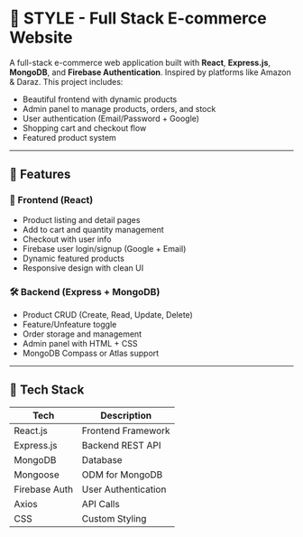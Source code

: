# 🛒 STYLE - Full Stack E-commerce Website

A full-stack e-commerce web application built with **React**, **Express.js**, **MongoDB**, and **Firebase Authentication**. Inspired by platforms like Amazon & Daraz. This project includes:

- Beautiful frontend with dynamic products
- Admin panel to manage products, orders, and stock
- User authentication (Email/Password + Google)
- Shopping cart and checkout flow
- Featured product system

---

## 🚀 Features

### 🔰 Frontend (React)
- Product listing and detail pages
- Add to cart and quantity management
- Checkout with user info
- Firebase user login/signup (Google + Email)
- Dynamic featured products
- Responsive design with clean UI

### 🛠 Backend (Express + MongoDB)
- Product CRUD (Create, Read, Update, Delete)
- Feature/Unfeature toggle
- Order storage and management
- Admin panel with HTML + CSS
- MongoDB Compass or Atlas support

---

## 🧾 Tech Stack

| Tech            | Description                       |
|-----------------|-----------------------------------|
| React.js        | Frontend Framework                |
| Express.js      | Backend REST API                  |
| MongoDB         | Database                          |
| Mongoose        | ODM for MongoDB                   |
| Firebase Auth   | User Authentication               |
| Axios           | API Calls                         |
| CSS             | Custom Styling                    |



